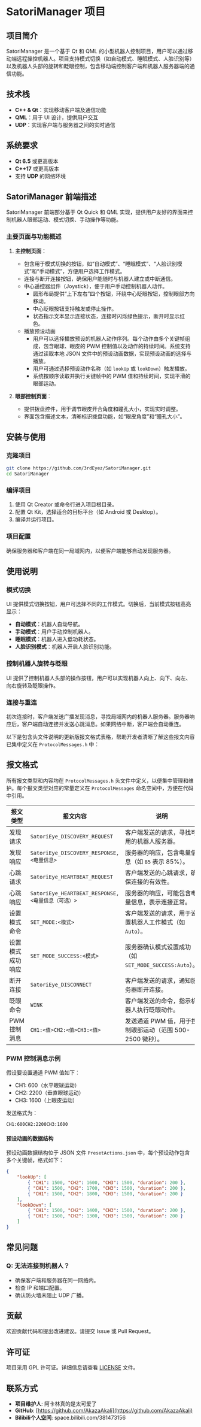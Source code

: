 # SatoriManager 项目

## 项目简介
SatoriManager 是一个基于 Qt 和 QML 的小型机器人控制项目，用户可以通过移动端远程操控机器人。项目支持模式切换（如自动模式、睡眠模式、人脸识别等）以及机器人头部的旋转和眨眼控制，包含移动端控制客户端和机器人服务器端的通信功能。

## 技术栈
- **C++ & Qt**：实现移动客户端及通信功能
- **QML**：用于 UI 设计，提供用户交互
- **UDP**：实现客户端与服务器之间的实时通信

## 系统要求
- **Qt 6.5** 或更高版本
- **C++17** 或更高版本
- 支持 **UDP** 的网络环境

## SatoriManager 前端描述
SatoriManager 前端部分基于 Qt Quick 和 QML 实现，提供用户友好的界面来控制机器人眼部运动、模式切换、手动操作等功能。

### 主要页面与功能概述
1. **主控制页面**：
   - 包含用于模式切换的按钮，如“自动模式”、“睡眠模式”、“人脸识别模式”和“手动模式”，方便用户选择工作模式。
   - 连接与断开连接按钮，确保用户能随时与机器人建立或中断通信。
   - 中心遥控器组件（Joystick），便于用户手动控制机器人动作。
     - 圆形布局提供“上下左右”四个按钮，环绕中心眨眼按钮，控制眼部方向移动。
     - 中心眨眼按钮支持触发或停止操作。
     - 状态指示文本显示连接状态，连接时闪烁绿色提示，断开时显示红色。
   - 播放预设动画
      - 用户可以选择播放预设的机器人动作序列。每个动作由多个关键帧组成，包含眼球、眼皮的 PWM 控制值以及动作的持续时间。系统支持通过读取本地 JSON 文件中的预设动画数据，实现预设动画的选择与播放。
      - 用户可通过选择预设动作名称（如 `lookUp` 或 `lookDown`）触发播放。
      - 系统按顺序读取并执行关键帧中的 PWM 值和持续时间，实现平滑的眼部运动。

2. **眼部控制页面**：
   - 提供拨盘控件，用于调节眼皮开合角度和瞳孔大小，实现实时调整。
   - 界面包含描述文本，清晰标识拨盘功能，如“眼皮角度”和“瞳孔大小”。

## 安装与使用

### 克隆项目
```bash
git clone https://github.com/3rdEyez/SatoriManager.git
cd SatoriManager
```

### 编译项目
1. 使用 Qt Creator 或命令行进入项目根目录。
2. 配置 Qt Kit，选择适合的目标平台（如 Android 或 Desktop）。
3. 编译并运行项目。

### 项目配置
确保服务器和客户端在同一局域网内，以便客户端能够自动发现服务器。

## 使用说明

### 模式切换
UI 提供模式切换按钮，用户可选择不同的工作模式。切换后，当前模式按钮高亮显示：
- **自动模式**：机器人自动导航。
- **手动模式**：用户手动控制机器人。
- **睡眠模式**：机器人进入低功耗状态。
- **人脸识别模式**：机器人开启人脸识别功能。

### 控制机器人旋转与眨眼
UI 提供了控制机器人头部的操作按钮，用户可以实现机器人向上、向下、向左、向右旋转及眨眼操作。

### 连接与重连
初次连接时，客户端发送广播发现消息，寻找局域网内的机器人服务器。服务器响应后，客户端自动连接并发送心跳消息。如果网络中断，客户端会自动重连。

以下是包含头文件说明的更新版报文格式表格，帮助开发者清晰了解这些报文内容已集中定义在 `ProtocolMessages.h` 中：

## 报文格式

所有报文类型和内容均在 `ProtocolMessages.h` 头文件中定义，以便集中管理和维护。每个报文类型对应的常量定义在 `ProtocolMessages` 命名空间中，方便在代码中引用。

| 报文类型             | 报文内容                                 | 说明                                                 |
|----------------------|------------------------------------------|------------------------------------------------------|
| 发现请求             | `SatoriEye_DISCOVERY_REQUEST`            | 客户端发送的请求，寻找可用的机器人服务器。             |
| 发现响应             | `SatoriEye_DISCOVERY_RESPONSE,<电量信息>` | 服务器的响应，包含电量信息（如 `85` 表示 85%）。       |
| 心跳请求             | `SatoriEye_HEARTBEAT_REQUEST`            | 客户端发送的心跳请求，确保连接的有效性。                |
| 心跳响应             | `SatoriEye_HEARTBEAT_RESPONSE,<电量信息（可选）>` | 服务器的响应，可能包含电量信息，表示连接正常。         |
| 设置模式命令         | `SET_MODE:<模式>`                        | 客户端发送的请求，用于设置机器人工作模式（如 `Auto`）。 |
| 设置模式成功响应     | `SET_MODE_SUCCESS:<模式>`                | 服务器确认模式设置成功（如 `SET_MODE_SUCCESS:Auto`）。 |
| 断开连接             | `SatoriEye_DISCONNECT`                   | 客户端发送的请求，通知服务器断开连接。                 |
| 眨眼命令             | `WINK`                                   | 客户端发送的命令，指示机器人执行眨眼动作。             |
| PWM 控制消息         | `CH1:<值>CH2:<值>CH3:<值>`               | 发送通道 PWM 值，用于控制眼部运动（范围 500-2500 微秒）。 |

### PWM 控制消息示例
假设要设置通道 PWM 值如下：
- CH1: 600（水平眼球运动）
- CH2: 2200（垂直眼球运动）
- CH3: 1600（上眼皮运动）

发送格式为：
```
CH1:600CH2:2200CH3:1600
```
#### 预设动画的数据结构
预设动画数据结构位于 JSON 文件 `PresetActions.json` 中，每个预设动作包含多个关键帧，格式如下：

```json
{
    "lookUp": [
        { "CH1": 1500, "CH2": 1600, "CH3": 1500, "duration": 200 },
        { "CH1": 1500, "CH2": 1700, "CH3": 1500, "duration": 200 },
        { "CH1": 1500, "CH2": 1800, "CH3": 1500, "duration": 200 }
    ],
    "lookDown": [
        { "CH1": 1500, "CH2": 1400, "CH3": 1500, "duration": 200 },
        { "CH1": 1500, "CH2": 1300, "CH3": 1500, "duration": 200 }
    ]
}
```


## 常见问题

### Q: 无法连接到机器人？
- 确保客户端和服务器在同一网络内。
- 检查 IP 和端口配置。
- 确认防火墙未阻止 UDP 广播。

## 贡献
欢迎贡献代码和提出改进建议。请提交 Issue 或 Pull Request。

## 许可证
项目采用 GPL 许可证。详细信息请查看 [LICENSE](LICENSE) 文件。

## 联系方式
- **项目维护人**: 阿卡林真的是太可爱了
- **GitHub**: [https://github.com/AkazaAkali](https://github.com/AkazaAkali)
- **Bilibili个人空间**: space.bilibili.com/381473156

